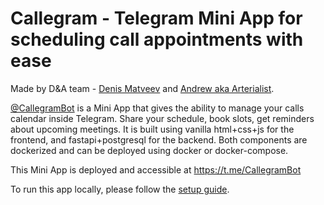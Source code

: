 # Callegram - Telegram Mini App for scheduling call appointments with ease

Made by D&A team - [Denis Matveev](https://t.me/krimon) and [Andrew aka Arterialist](https://t.me/arterialist).

[@CallegramBot](https://t.me/CallegramBot) is a Mini App that gives the ability to manage your calls calendar inside Telegram. Share your schedule, book slots, get reminders about upcoming meetings. It is built using vanilla html+css+js for the frontend, and fastapi+postgresql for the backend. Both components are dockerized and can be deployed using docker or docker-compose.

This Mini App is deployed and accessible at https://t.me/CallegramBot

To run this app locally, please follow the [setup guide](https://github.com/arterialist/Callegram/tree/main/docs).